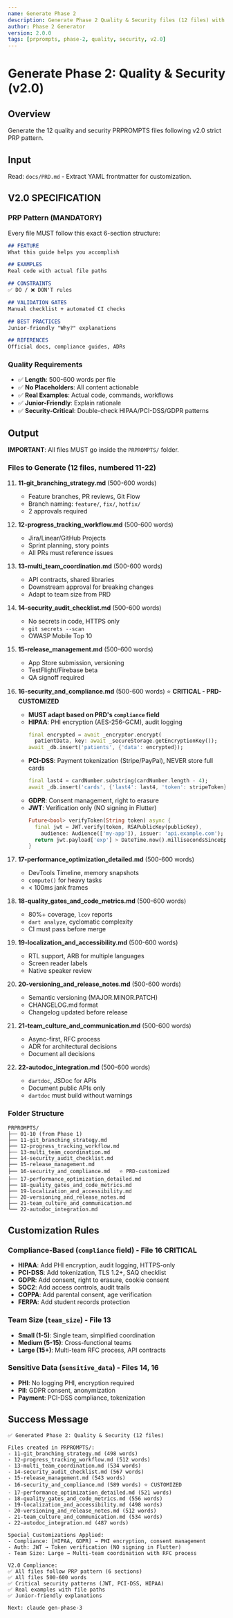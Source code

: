 ```yaml
---
name: Generate Phase 2
description: Generate Phase 2 Quality & Security files (12 files) with v2.0 spec
author: Phase 2 Generator
version: 2.0.0
tags: [prprompts, phase-2, quality, security, v2.0]
---
```


# Generate Phase 2: Quality & Security (v2.0)

## Overview
Generate the 12 quality and security PRPROMPTS files following v2.0 strict PRP pattern.

## Input
Read: `docs/PRD.md` - Extract YAML frontmatter for customization.

## V2.0 SPECIFICATION

### PRP Pattern (MANDATORY)
Every file MUST follow this exact 6-section structure:

```markdown
## FEATURE
What this guide helps you accomplish

## EXAMPLES
Real code with actual file paths

## CONSTRAINTS
✅ DO / ❌ DON'T rules

## VALIDATION GATES
Manual checklist + automated CI checks

## BEST PRACTICES
Junior-friendly "Why?" explanations

## REFERENCES
Official docs, compliance guides, ADRs
```

### Quality Requirements
- ✅ **Length**: 500-600 words per file
- ✅ **No Placeholders**: All content actionable
- ✅ **Real Examples**: Actual code, commands, workflows
- ✅ **Junior-Friendly**: Explain rationale
- ✅ **Security-Critical**: Double-check HIPAA/PCI-DSS/GDPR patterns

## Output

**IMPORTANT**: All files MUST go inside the `PRPROMPTS/` folder.

### Files to Generate (12 files, numbered 11-22)

11. **11-git_branching_strategy.md** (500-600 words)
    - Feature branches, PR reviews, Git Flow
    - Branch naming: `feature/`, `fix/`, `hotfix/`
    - 2 approvals required

12. **12-progress_tracking_workflow.md** (500-600 words)
    - Jira/Linear/GitHub Projects
    - Sprint planning, story points
    - All PRs must reference issues

13. **13-multi_team_coordination.md** (500-600 words)
    - API contracts, shared libraries
    - Downstream approval for breaking changes
    - Adapt to team size from PRD

14. **14-security_audit_checklist.md** (500-600 words)
    - No secrets in code, HTTPS only
    - `git secrets --scan`
    - OWASP Mobile Top 10

15. **15-release_management.md** (500-600 words)
    - App Store submission, versioning
    - TestFlight/Firebase beta
    - QA signoff required

16. **16-security_and_compliance.md** (500-600 words) ⭐ **CRITICAL - PRD-CUSTOMIZED**
    - **MUST adapt based on PRD's `compliance` field**
    - **HIPAA**: PHI encryption (AES-256-GCM), audit logging
      ```dart
      final encrypted = await _encryptor.encrypt(
        patientData, key: await _secureStorage.getEncryptionKey());
      await _db.insert('patients', {'data': encrypted});
      ```
    - **PCI-DSS**: Payment tokenization (Stripe/PayPal), NEVER store full cards
      ```dart
      final last4 = cardNumber.substring(cardNumber.length - 4);
      await _db.insert('cards', {'last4': last4, 'token': stripeToken});
      ```
    - **GDPR**: Consent management, right to erasure
    - **JWT**: Verification only (NO signing in Flutter)
      ```dart
      Future<bool> verifyToken(String token) async {
        final jwt = JWT.verify(token, RSAPublicKey(publicKey),
          audience: Audience(['my-app']), issuer: 'api.example.com');
        return jwt.payload['exp'] > DateTime.now().millisecondsSinceEpoch / 1000;
      }
      ```

17. **17-performance_optimization_detailed.md** (500-600 words)
    - DevTools Timeline, memory snapshots
    - `compute()` for heavy tasks
    - < 100ms jank frames

18. **18-quality_gates_and_code_metrics.md** (500-600 words)
    - 80%+ coverage, `lcov` reports
    - `dart analyze`, cyclomatic complexity
    - CI must pass before merge

19. **19-localization_and_accessibility.md** (500-600 words)
    - RTL support, ARB for multiple languages
    - Screen reader labels
    - Native speaker review

20. **20-versioning_and_release_notes.md** (500-600 words)
    - Semantic versioning (MAJOR.MINOR.PATCH)
    - CHANGELOG.md format
    - Changelog updated before release

21. **21-team_culture_and_communication.md** (500-600 words)
    - Async-first, RFC process
    - ADR for architectural decisions
    - Document all decisions

22. **22-autodoc_integration.md** (500-600 words)
    - `dartdoc`, JSDoc for APIs
    - Document public APIs only
    - `dartdoc` must build without warnings

### Folder Structure

```
PRPROMPTS/
├── 01-10 (from Phase 1)
├── 11-git_branching_strategy.md
├── 12-progress_tracking_workflow.md
├── 13-multi_team_coordination.md
├── 14-security_audit_checklist.md
├── 15-release_management.md
├── 16-security_and_compliance.md   ⭐ PRD-customized
├── 17-performance_optimization_detailed.md
├── 18-quality_gates_and_code_metrics.md
├── 19-localization_and_accessibility.md
├── 20-versioning_and_release_notes.md
├── 21-team_culture_and_communication.md
└── 22-autodoc_integration.md
```

## Customization Rules

### Compliance-Based (`compliance` field) - File 16 CRITICAL
- **HIPAA**: Add PHI encryption, audit logging, HTTPS-only
- **PCI-DSS**: Add tokenization, TLS 1.2+, SAQ checklist
- **GDPR**: Add consent, right to erasure, cookie consent
- **SOC2**: Add access controls, audit trails
- **COPPA**: Add parental consent, age verification
- **FERPA**: Add student records protection

### Team Size (`team_size`) - File 13
- **Small (1-5)**: Single team, simplified coordination
- **Medium (5-15)**: Cross-functional teams
- **Large (15+)**: Multi-team RFC process, API contracts

### Sensitive Data (`sensitive_data`) - Files 14, 16
- **PHI**: No logging PHI, encryption required
- **PII**: GDPR consent, anonymization
- **Payment**: PCI-DSS compliance, tokenization

## Success Message
```
✅ Generated Phase 2: Quality & Security (12 files)

Files created in PRPROMPTS/:
- 11-git_branching_strategy.md (498 words)
- 12-progress_tracking_workflow.md (512 words)
- 13-multi_team_coordination.md (534 words)
- 14-security_audit_checklist.md (567 words)
- 15-release_management.md (543 words)
- 16-security_and_compliance.md (589 words) ⭐ CUSTOMIZED
- 17-performance_optimization_detailed.md (521 words)
- 18-quality_gates_and_code_metrics.md (556 words)
- 19-localization_and_accessibility.md (498 words)
- 20-versioning_and_release_notes.md (512 words)
- 21-team_culture_and_communication.md (534 words)
- 22-autodoc_integration.md (487 words)

Special Customizations Applied:
- Compliance: [HIPAA, GDPR] → PHI encryption, consent management
- Auth: JWT → Token verification (NO signing in Flutter)
- Team Size: Large → Multi-team coordination with RFC process

V2.0 Compliance:
✅ All files follow PRP pattern (6 sections)
✅ All files 500-600 words
✅ Critical security patterns (JWT, PCI-DSS, HIPAA)
✅ Real examples with file paths
✅ Junior-friendly explanations

Next: claude gen-phase-3
```
